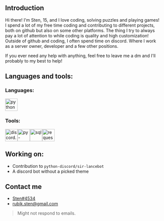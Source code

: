 ## Introduction
Hi there! I'm Sten, 15, and I love coding, solving puzzles and playing games! I spend a lot of my free time coding and contributing to different projects, both on github but also on some other platforms. The thing I try to always pay a lot of attention to while coding is quality and high customization! Outside of github and coding, I often spend time on discord. Where I work as a server owner, developer and a few other positions.

If you ever need any help with anything, feel free to leave me a dm and I'll probably to my best to help!

## Languages and tools:

### Languages:
<div align="left">
  <img src="https://upload.wikimedia.org/wikipedia/commons/thumb/c/c3/Python-logo-notext.svg/1200px-Python-logo-notext.svg.png" alt="python" width=40 height=40>
</div>

### Tools:
<div align="left">
  <img src="https://opencollective-production.s3.us-west-1.amazonaws.com/65ce4980-9d08-11ec-b627-7dcae50745f0.png" alt="discord.py" width=40 height=40><img src="https://docs.pycord.dev/en/master/_static/pycord_logo.png" alt="py-cord" width=40 height=40><img src="https://symbols.getvecta.com/stencil_28/61_sql-database-generic.90b41636a8.png" alt="sql" width=40 height=40><img src="https://upload.wikimedia.org/wikipedia/commons/a/aa/Requests_Python_Logo.png" alt="requests" width=40 height=40>
</div>

## Working on:
- Contribution to `python-discord/sir-lancebot`
- A discord bot without a picked theme

## Contact me
- [Sten#4534](https://discordapp.com/users/753681550670954536)
- rubik.sten@gmail.com
> Might not respond to emails.
